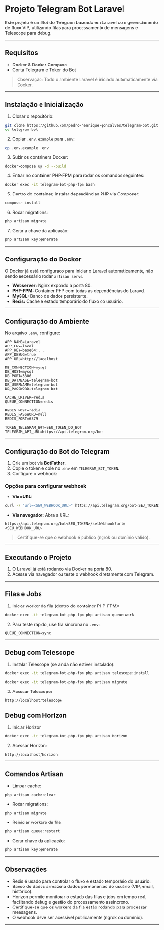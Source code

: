 # Projeto Telegram Bot Laravel

Este projeto é um Bot do Telegram baseado em Laravel com gerenciamento de fluxo VIP, utilizando filas para processamento de mensagens e Telescope para debug.

---

## Requisitos

* Docker & Docker Compose
* Conta Telegram e Token do Bot

> Observação: Todo o ambiente Laravel é iniciado automaticamente via Docker.

---

## Instalação e Inicialização

1. Clonar o repositório:

```bash
git clone https://github.com/pedro-henrique-goncalves/telegram-bot.git
cd telegram-bot
```

2. Copiar `.env.example` para `.env`:

```bash
cp .env.example .env
```

3. Subir os containers Docker:

```bash
docker-compose up -d --build
```

4. Entrar no container PHP-FPM para rodar os comandos seguintes:

```bash
docker exec -it telegram-bot-php-fpm bash
```

5. Dentro do container, instalar dependências PHP via Composer:

```bash
composer install
```

6. Rodar migrations:

```bash
php artisan migrate
```

7. Gerar a chave da aplicação:

```bash
php artisan key:generate
```

---

## Configuração do Docker

O Docker já está configurado para iniciar o Laravel automaticamente, não sendo necessário rodar `artisan serve`.

* **Webserver:** Nginx expondo a porta 80.
* **PHP-FPM:** Container PHP com todas as dependências do Laravel.
* **MySQL:** Banco de dados persistente.
* **Redis:** Cache e estado temporário do fluxo do usuário.

---

## Configuração do Ambiente

No arquivo `.env`, configure:

```env
APP_NAME=Laravel
APP_ENV=local
APP_KEY=base64:...
APP_DEBUG=true
APP_URL=http://localhost

DB_CONNECTION=mysql
DB_HOST=mysql
DB_PORT=3306
DB_DATABASE=telegram-bot
DB_USERNAME=telegram-bot
DB_PASSWORD=telegram-bot

CACHE_DRIVER=redis
QUEUE_CONNECTION=redis

REDIS_HOST=redis
REDIS_PASSWORD=null
REDIS_PORT=6379

TOKEN_TELEGRAM_BOT=SEU_TOKEN_DO_BOT
TELEGRAM_API_URL=https://api.telegram.org/bot
```

---

## Configuração do Bot do Telegram

1. Crie um bot via **BotFather**.
2. Copie o token e cole no `.env` em `TELEGRAM_BOT_TOKEN`.
3. Configure o webhook:

### Opções para configurar webhook

* **Via cURL:**

```bash
curl -F "url=<SEU_WEBHOOK_URL>" https://api.telegram.org/bot<SEU_TOKEN>/setWebhook
```

* **Via navegador:**
  Abra a URL:

```
https://api.telegram.org/bot<SEU_TOKEN>/setWebhook?url=<SEU_WEBHOOK_URL>
```

> Certifique-se que o webhook é público (ngrok ou domínio válido).

---

## Executando o Projeto

1. O Laravel já está rodando via Docker na porta 80.
2. Acesse via navegador ou teste o webhook diretamente com Telegram.

---

## Filas e Jobs

1. Iniciar worker da fila (dentro do container PHP-FPM):

```bash
docker exec -it telegram-bot-php-fpm php artisan queue:work
```

2. Para teste rápido, use fila síncrona no `.env`:

```env
QUEUE_CONNECTION=sync
```

---

## Debug com Telescope

1. Instalar Telescope (se ainda não estiver instalado):

```bash
docker exec -it telegram-bot-php-fpm php artisan telescope:install

docker exec -it telegram-bot-php-fpm php artisan migrate
```

2. Acessar Telescope:

```
http://localhost/telescope
```

## Debug com Horizon 

1. Iniciar Horizon

```bash
docker exec -it telegram-bot-php-fpm php artisan horizon
```

2. Acessar Horizon:

```
http://localhost/horizon
```
---

## Comandos Artisan

* Limpar cache:

```bash
php artisan cache:clear
```

* Rodar migrations:

```bash
php artisan migrate
```

* Reiniciar workers da fila:

```bash
php artisan queue:restart
```

* Gerar chave da aplicação:

```bash
php artisan key:generate
```
---

## Observações

* Redis é usado para controlar o fluxo e estado temporário do usuário.
* Banco de dados armazena dados permanentes do usuário (VIP, email, histórico).
* Horizon permite monitorar o estado das filas e jobs em tempo real, facilitando debug e gestão do processamento assíncrono.
* Certifique-se que os workers da fila estão rodando para processar mensagens.
* O webhook deve ser acessível publicamente (ngrok ou domínio).

---
